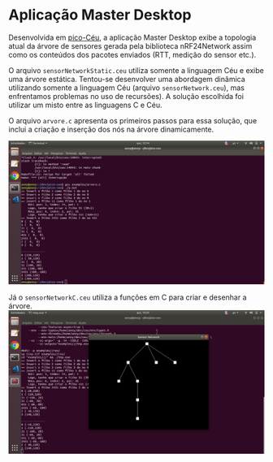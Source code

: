 # Aplicação Master Desktop

Desenvolvida em [pico-Céu](https://github.com/ceu-lang/pico-ceu), a aplicação Master Desktop exibe a topologia atual da árvore de sensores gerada pela biblioteca nRF24Network assim como os conteúdos dos pacotes enviados (RTT, medição do sensor etc.).

O arquivo ```sensorNetworkStatic.ceu``` utiliza somente a linguagem Céu e exibe uma árvore estática. Tentou-se desenvolver uma abordagem dinâmica utilizando somente a linguagem Céu (arquivo ```sensorNetwork.ceu```), mas enfrentamos problemas no uso de recursões). A solução escolhida foi utilizar um misto entre as linguagens C e Céu.

O arquivo ```arvore.c``` apresenta os primeiros passos para essa solução, que inclui a criação e inserção dos nós na árvore dinamicamente.

![arvore.c](img/arvore_c.png)


Já o ```sensorNetworkC.ceu``` utiliza a funções em C para criar e desenhar a árvore.
![arvore.c](img/arvore_ceu.png)
